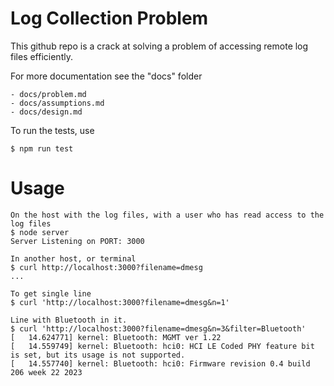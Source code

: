 # Log Collection Problem

This github repo is a crack at solving a problem of accessing remote log files efficiently.

For more documentation see the "docs" folder

    - docs/problem.md
    - docs/assumptions.md
    - docs/design.md

To run the tests, use

    $ npm run test

# Usage

    On the host with the log files, with a user who has read access to the log files
    $ node server
    Server Listening on PORT: 3000

    In another host, or terminal
    $ curl http://localhost:3000?filename=dmesg
    ...

    To get single line
    $ curl 'http://localhost:3000?filename=dmesg&n=1'

    Line with Bluetooth in it.
    $ curl 'http://localhost:3000?filename=dmesg&n=3&filter=Bluetooth'
    [   14.624771] kernel: Bluetooth: MGMT ver 1.22
    [   14.559749] kernel: Bluetooth: hci0: HCI LE Coded PHY feature bit is set, but its usage is not supported.
    [   14.557740] kernel: Bluetooth: hci0: Firmware revision 0.4 build 206 week 22 2023
